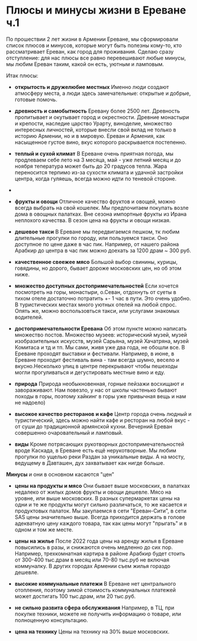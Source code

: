 # Плюсы и минусы жизни в Ереване ч.1

По прошествии 2 лет жизни в Армении Ереване, мы сформировали список плюсов и минусов, которые могут быть полезны кому-то, кто рассматривает Ереван, как город для проживания. Сделаю сразу отступление: для нас плюсы все равно перевешивают любые минусы, мы любим Ереван таким, какой он есть, уютным и ламповым.

Итак плюсы:

* **открытость и дружелюбие местных** Именно люди создают атмосферу места, а люди здесь замечательные: открытые и добрые, готовые помочь.
  
* **древность и самобытность** Еревану более 2500 лет. Древность пропитывает и окутывает город и окрестности. Древние монастыри и крепости, наследие царство Урарту, виноделие, множество интересных личностей, которые внесли свой вклад не только в историю Армении, но и в мировую. Ереван и Армения, как насыщенное густое вино, вкус которого раскрывается постепенно.
  
* **теплый и сухой климат** В Ереване очень приятная погода, мы продлеваем себе лето на 3 месяца, май - уже летний месяц и до ноября тепература может быть до 20 градусов тепла. Жара переносится терпимо из-за сухости климата и удачной застройки центра, когда гуляешь, всегда можно идти по теневой стороне.
* 
* **фрукты и овощи** Отличное качество фруктов и овощей, можно всегда выбрать на свой кошелек. Мы предпочитаем покупать возле дома в овощных палатках. Вне сезона импортные фрукты из Ирана неплохого качества. В сезон цена на фрукты и овощи низкая.
  
* **дешевое такси** В Ереване мы передвигаемся пешком, тк любим длительные прогулки по городу, или пользуемся такси. Оно доступное по цене даже в час пик. Например, от нашего района Арабкир до центра в час пик можно доехать за 1200 драм ~ 300 руб. 
  
* **качественное свеежее мясо** Большой выбор свинины, курицы, говядины, но дорого, бывает дороже московских цен, но об этом ниже.

* **множество доступных достопримечательностей** Если хочется посмотреть на горы, монастыри, о.Севан, отдохнуть от суеты в тихом отеле достаточно потратить +- 1 час в пути. Это очень удобно. В туристических местах много уютных отелей на любой спрос. Опять же, можно воспользовться такси, или услугами знакомых водителей.

* **достопримечательности Еревана** Об этом пункте можно написать множество постов. Множество музеев: исторический музей, музей изобразительных искусств, музей Сарьяна, музей Хачатряна, музей Комитаса и тд и тп. Мы сами, живя уже два года, не обошли все. В Ереване проходят выставки и фестивали. Например, в июне, в Ереване проходит фестиваль вина - там всегда шумно, весело и вкусно.Несколько улиц в центре перекрывают чтобы пешеходы могли прогуливаться и дегустировать местные вино и еду.

* **природа** Природа необыкновенная, горные пейзажи восхищают и завораживают. Нам повезло, у нас от школы частенько бывают походы в горы, поэтому хайкинг в горы уже привычная вещь и нам не надоело)

* **высокое качество ресторанов и кафе** Центр города очень людный и туристический, здесь можно найти кафе и ресторан на любой вкус - от суши до традиционной армянской кухни. Вечерний Ереван совершенно очаровательный и ламповый.

* **виды** Кроме потрясающих рукотворных достопримечательностей вроде Каскада, в Ереване есть ещё нерукотворные. Мы любим прогулки по ущелью реки Раздан за уникальные виды. А на мосту, ведущему в Давташен, дух захватывает как нигде больше.
  
**Минусы** и они в основном касаются "цен"

* **цены на продукты и мясо** Они бывает выше московских, в палатках недалеко от жилых домов фрукты и овощи дешевле. Мясо на уровне, или выше московских. В разных супермаркетах цены на одни и те же продукты могут сильно различаться, то же касается и продуктовых палаток. Мы закупаемся в сети "Ереван-Сити", в сети SAS цены значительно выше. Всегда приходится держать в голове адекватную цену каждого товара, так как цены могут "прыгать" и в одном и том же месте.
  
* **цены на жилье** После 2022 года цены на аренду жилья в Ереване повысились в разы, и снижаются очень медленно до сих пор. Например, трехкомнатная картира в районе Арабкир будет стоить от 300-400 тыс.драм в месяц или 70-80 тыс.руб не включая коммуналку. В других городах Армении съем жилья гораздо дешевле.
 
* **высокие коммунальные платежи** В Ереване нет центрального отопления, поэтому зимой стоимость коммунальных платежей может достигать 100 тыс.драм, или 20 тыс.руб.

* **не сильно развита сфера обслуживания** Например, в ТЦ, при покупке техники, можете не получить информацию о товаре, или полноценную консультацию.

* **цена на технику** Цены на технику на 30% выше московских.
